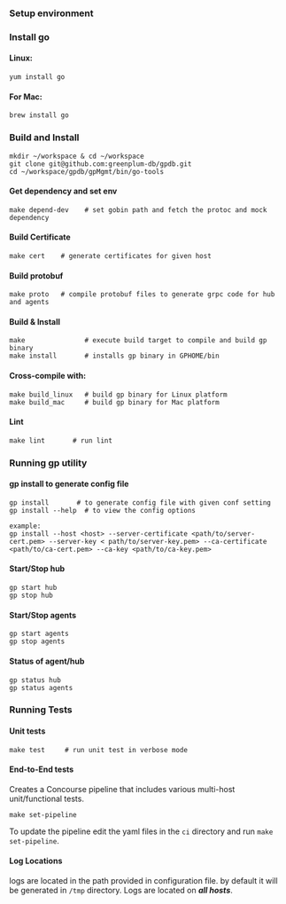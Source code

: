 ### Setup environment
### Install go
#### Linux:
```
yum install go
```
#### For Mac:
```
brew install go
```

### Build and Install
```
mkdir ~/workspace & cd ~/workspace
git clone git@github.com:greenplum-db/gpdb.git
cd ~/workspace/gpdb/gpMgmt/bin/go-tools
```

#### Get dependency and set env
```
make depend-dev    # set gobin path and fetch the protoc and mock dependency
```

#### Build Certificate
```
make cert    # generate certificates for given host
```
#### Build protobuf
```
make proto   # compile protobuf files to generate grpc code for hub and agents
```

#### Build & Install
```
make               # execute build target to compile and build gp binary
make install       # installs gp binary in GPHOME/bin
```

#### Cross-compile with:
```
make build_linux   # build gp binary for Linux platform
make build_mac     # build gp binary for Mac platform
```

#### Lint
```
make lint       # run lint
```

### Running gp utility

#### gp install to generate config file

```
gp install       # to generate config file with given conf setting
gp install --help  # to view the config options

example:
gp install --host <host> --server-certificate <path/to/server-cert.pem> --server-key < path/to/server-key.pem> --ca-certificate <path/to/ca-cert.pem> --ca-key <path/to/ca-key.pem>
```

#### Start/Stop hub
```
gp start hub
gp stop hub
```

#### Start/Stop agents
```
gp start agents
gp stop agents
```

#### Status of agent/hub
```
gp status hub
gp status agents
```

### Running Tests

#### Unit tests
```
make test     # run unit test in verbose mode
```

#### End-to-End tests
Creates a Concourse pipeline that includes various multi-host unit/functional tests.
```
make set-pipeline
```
To update the pipeline edit the yaml files in the `ci` directory and run
`make set-pipeline`.


#### Log Locations
logs are located in the path provided in configuration file. by default it will be generated in `/tmp` directory.
Logs are located on **_all hosts_**.

